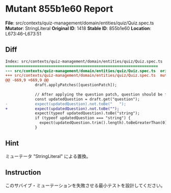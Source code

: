 # Mutant 855b1e60 Report

**File**: src/contexts/quiz-management/domain/entities/quiz/Quiz.spec.ts
**Mutator**: StringLiteral
**Original ID**: 1418
**Stable ID**: 855b1e60
**Location**: L673:46–L673:51

## Diff

```diff
Index: src/contexts/quiz-management/domain/entities/quiz/Quiz.spec.ts
===================================================================
--- src/contexts/quiz-management/domain/entities/quiz/Quiz.spec.ts	original
+++ src/contexts/quiz-management/domain/entities/quiz/Quiz.spec.ts	mutated #1418
@@ -669,9 +669,9 @@
             draft.applyPatches([questionPatch]);
 
             // After applying the question patch, question should be fixed
             const updatedQuestion = draft.get("question");
-            expect(updatedQuestion).not.toBe("   ");
+            expect(updatedQuestion).not.toBe("");
             expect(typeof updatedQuestion).toBe("string");
             if (typeof updatedQuestion === "string") {
               expect(updatedQuestion.trim().length).toBeGreaterThan(0);
             }
```

## Hint

ミューテータ "StringLiteral" による置換。

## Instruction

このサバイブ・ミューテーションを失敗させる最小テストを設計してください。
